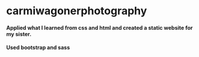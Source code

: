 # carmiwagonerphotography
#### Applied what I learned from css and html and created a static website for my sister.
#### Used bootstrap and sass
